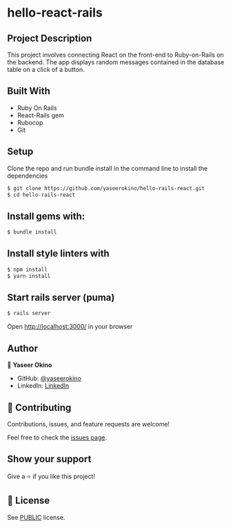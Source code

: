 # hello-react-rails

## Project Description

This project involves connecting React on the front-end to Ruby-on-Rails on the backend. The app displays random messages contained in the database table on a click of a button.


## Built With

- Ruby On Rails
- React-Rails gem
- Rubocop
- Git

## Setup
Clone the repo and run bundle install in the command line to install the dependencies

```bash
$ git clone https://github.com/yaseerokino/hello-rails-react.git
$ cd hello-rails-react
```

## Install gems with:

```bash
$ bundle install
```

## Install style linters with
```bash
$ npm install
$ yarn install
```

## Start rails server (puma)

```bash
$ rails server
```

Open [http://localhost:3000/](http://localhost:3000/) in your browser


## Author

👤 **Yaseer Okino**

- GitHub: [@yaseerokino](https://github.com/yaseerokino)
- LinkedIn: [LinkedIn](https://linkedin.com/in/yaseerokino)


## 🤝 Contributing

Contributions, issues, and feature requests are welcome!

Feel free to check the [issues page](../../issues/).

## Show your support

Give a ⭐️ if you like this project!



## 📝 License

See [PUBLIC](./LICENSE) license.